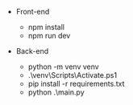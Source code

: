 - Front-end
  * npm install
  * npm run dev

- Back-end
  * python -m venv venv
  * .\venv\Scripts\Activate.ps1
  * pip install -r requirements.txt
  * python .\main.py
